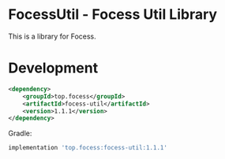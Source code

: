 # FocessUtil - Focess Util Library

This is a library for Focess.

# Development

```xml
<dependency>
    <groupId>top.focess</groupId>
    <artifactId>focess-util</artifactId>
    <version>1.1.1</version>
</dependency>
```

Gradle:

```gradle
implementation 'top.focess:focess-util:1.1.1'
```